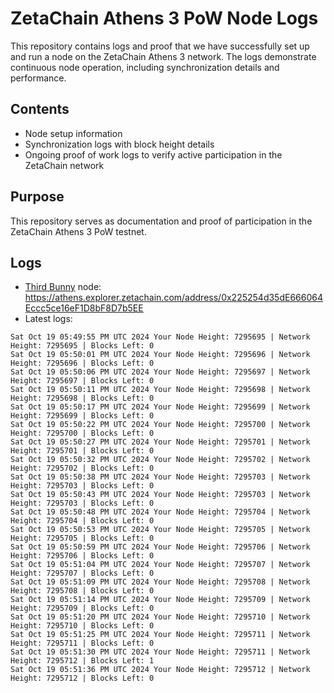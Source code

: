 # ZetaChain Athens 3 PoW Node Logs
This repository contains logs and proof that we have successfully set up and run a node on the ZetaChain Athens 3 network. The logs demonstrate continuous node operation, including synchronization details and performance.

## Contents
- Node setup information
- Synchronization logs with block height details
- Ongoing proof of work logs to verify active participation in the ZetaChain network

## Purpose
This repository serves as documentation and proof of participation in the ZetaChain Athens 3 PoW testnet.

## Logs

- [Third Bunny](https://thirdbunny.xyz/) node: https://athens.explorer.zetachain.com/address/0x225254d35dE666064Eccc5ce16eF1D8bF8D7b5EE
- Latest logs:
```
Sat Oct 19 05:49:55 PM UTC 2024 Your Node Height: 7295695 | Network Height: 7295695 | Blocks Left: 0
Sat Oct 19 05:50:01 PM UTC 2024 Your Node Height: 7295696 | Network Height: 7295696 | Blocks Left: 0
Sat Oct 19 05:50:06 PM UTC 2024 Your Node Height: 7295697 | Network Height: 7295697 | Blocks Left: 0
Sat Oct 19 05:50:11 PM UTC 2024 Your Node Height: 7295698 | Network Height: 7295698 | Blocks Left: 0
Sat Oct 19 05:50:17 PM UTC 2024 Your Node Height: 7295699 | Network Height: 7295699 | Blocks Left: 0
Sat Oct 19 05:50:22 PM UTC 2024 Your Node Height: 7295700 | Network Height: 7295700 | Blocks Left: 0
Sat Oct 19 05:50:27 PM UTC 2024 Your Node Height: 7295701 | Network Height: 7295701 | Blocks Left: 0
Sat Oct 19 05:50:32 PM UTC 2024 Your Node Height: 7295702 | Network Height: 7295702 | Blocks Left: 0
Sat Oct 19 05:50:38 PM UTC 2024 Your Node Height: 7295703 | Network Height: 7295703 | Blocks Left: 0
Sat Oct 19 05:50:43 PM UTC 2024 Your Node Height: 7295703 | Network Height: 7295703 | Blocks Left: 0
Sat Oct 19 05:50:48 PM UTC 2024 Your Node Height: 7295704 | Network Height: 7295704 | Blocks Left: 0
Sat Oct 19 05:50:53 PM UTC 2024 Your Node Height: 7295705 | Network Height: 7295705 | Blocks Left: 0
Sat Oct 19 05:50:59 PM UTC 2024 Your Node Height: 7295706 | Network Height: 7295706 | Blocks Left: 0
Sat Oct 19 05:51:04 PM UTC 2024 Your Node Height: 7295707 | Network Height: 7295707 | Blocks Left: 0
Sat Oct 19 05:51:09 PM UTC 2024 Your Node Height: 7295708 | Network Height: 7295708 | Blocks Left: 0
Sat Oct 19 05:51:14 PM UTC 2024 Your Node Height: 7295709 | Network Height: 7295709 | Blocks Left: 0
Sat Oct 19 05:51:20 PM UTC 2024 Your Node Height: 7295710 | Network Height: 7295710 | Blocks Left: 0
Sat Oct 19 05:51:25 PM UTC 2024 Your Node Height: 7295711 | Network Height: 7295711 | Blocks Left: 0
Sat Oct 19 05:51:30 PM UTC 2024 Your Node Height: 7295711 | Network Height: 7295712 | Blocks Left: 1
Sat Oct 19 05:51:36 PM UTC 2024 Your Node Height: 7295712 | Network Height: 7295712 | Blocks Left: 0
```
